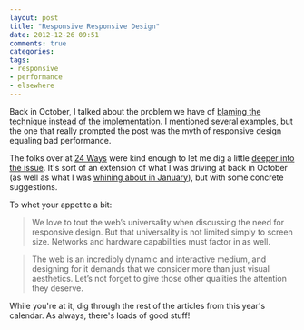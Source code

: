 ```yaml
---
layout: post
title: "Responsive Responsive Design"
date: 2012-12-26 09:51
comments: true
categories: 
tags: 
- responsive
- performance
- elsewhere
---
```

Back in October, I talked about the problem we have of [blaming the technique instead of the implementation](http://timkadlec.com/2012/10/blame-the-implementation-not-the-technique/). I mentioned several examples, but the one that really prompted the post was the myth of responsive design equaling bad performance.

The folks over at [24 Ways](http://24ways.org/) were kind enough to let me dig a little [deeper into the issue](http://24ways.org/2012/responsive-responsive-design/). It's sort of an extension of what I was driving at back in October (as well as what I was [whining about in January](http://timkadlec.com/2012/01/work-to-be-done/)), but with some concrete suggestions. 

To whet your appetite a bit:

> We love to tout the web’s universality when discussing the need for responsive design. But that universality is not limited simply to screen size. Networks and hardware capabilities must factor in as well.

> The web is an incredibly dynamic and interactive medium, and designing for it demands that we consider more than just visual aesthetics. Let’s not forget to give those other qualities the attention they deserve.

While you're at it, dig through the rest of the articles from this year's calendar. As always, there's loads of good stuff!